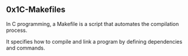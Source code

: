 ## 0x1C-Makefiles

In C programming, a Makefile is a script that automates the compilation process.

It specifies how to compile and link a program by defining dependencies and commands.


